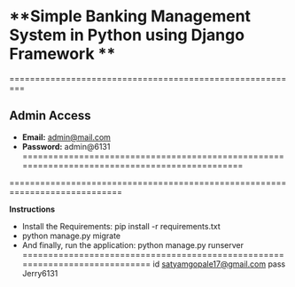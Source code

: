 # **Simple Banking Management System in Python using Django Framework **

=========================================================
## **Admin Access**
- **Email:** admin@mail.com
- **Password:** admin@6131
==============================================================================================

============================================================================

**Instructions**
- Install the Requirements: pip install -r requirements.txt
- python manage.py migrate
- And finally, run the application: python manage.py runserver
============================================================================
id satyamgopale17@gmail.com
pass Jerry6131
